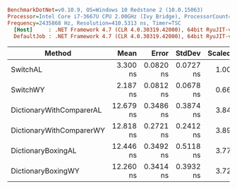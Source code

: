 ``` ini

BenchmarkDotNet=v0.10.9, OS=Windows 10 Redstone 2 (10.0.15063)
Processor=Intel Core i7-3667U CPU 2.00GHz (Ivy Bridge), ProcessorCount=4
Frequency=2435868 Hz, Resolution=410.5313 ns, Timer=TSC
  [Host]     : .NET Framework 4.7 (CLR 4.0.30319.42000), 64bit RyuJIT-v4.7.2110.0
  DefaultJob : .NET Framework 4.7 (CLR 4.0.30319.42000), 64bit RyuJIT-v4.7.2110.0


```
 |                   Method |      Mean |     Error |    StdDev | Scaled | ScaledSD | Allocated |
 |------------------------- |----------:|----------:|----------:|-------:|---------:|----------:|
 |                 SwitchAL |  3.300 ns | 0.0820 ns | 0.0727 ns |   1.00 |     0.00 |       0 B |
 |                 SwitchWY |  2.187 ns | 0.0812 ns | 0.0678 ns |   0.66 |     0.02 |       0 B |
 | DictionaryWithComparerAL | 12.679 ns | 0.3486 ns | 0.3874 ns |   3.84 |     0.14 |       0 B |
 | DictionaryWithComparerWY | 12.818 ns | 0.2721 ns | 0.2412 ns |   3.89 |     0.11 |       0 B |
 |       DictionaryBoxingAL | 12.446 ns | 0.3492 ns | 0.5118 ns |   3.77 |     0.17 |       0 B |
 |       DictionaryBoxingWY | 12.260 ns | 0.3414 ns | 0.3932 ns |   3.72 |     0.14 |       0 B |
